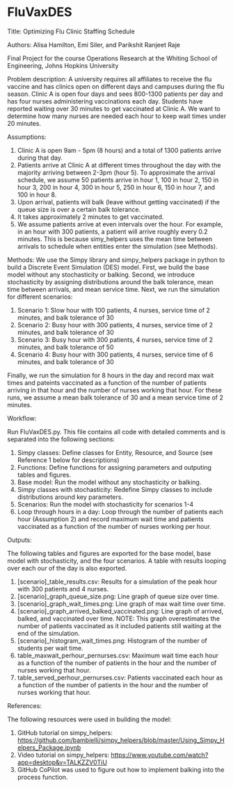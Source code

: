 # FluVaxDES
Title: Optimizing Flu Clinic Staffing Schedule

Authors: Alisa Hamilton, Emi Siler, and Parikshit Ranjeet Raje 

Final Project for the course Operations Research at the Whiting School of Engineering, Johns Hopkins University

Problem description: A university requires all affiliates to receive the flu vaccine and has clinics open on different days and campuses during the flu season. Clinic A is open four days and sees 800-1300 patients per day and has four nurses administering vaccinations each day. Students have reported waiting over 30 minutes to get vaccinated at Clinic A. We want to determine how many nurses are needed each hour to keep wait times under 20 minutes.

Assumptions:

1. Clinic A is open 9am - 5pm (8 hours) and a total of 1300 patients arrive during that day.
2. Patients arrive at Clinic A at different times throughout the day with the majority arriving between 2-3pm (hour 5). To approximate the arrival schedule, we assume 50 patients arrive in hour 1, 100 in hour 2, 150 in hour 3, 200 in hour 4, 300 in hour 5, 250 in hour 6, 150 in hour 7, and 100 in hour 8.
3. Upon arrival, patients will balk (leave without getting vaccinated) if the queue size is over a certain balk tolerance.
4. It takes approximately 2 minutes to get vaccinated.
5. We assume patients arrive at even intervals over the hour. For example, in an hour with 300 patients, a patient will arrive roughly every 0.2 minutes. This is because simy_helpers uses the mean time between arrivals to schedule when entities enter the simulation (see Methods).

Methods: We use the Simpy library and simpy_helpers package in python to build a Discrete Event Simulation (DES) model. First, we build the base model without any stochasticity or balking. Second, we introduce stochasticity by assigning distributions around the balk tolerance, mean time between arrivals, and mean service time. Next, we run the simulation for different scenarios:
1. Scenario 1: Slow hour with 100 patients, 4 nurses, service time of 2 minutes, and balk tolerance of 30
2. Scenario 2: Busy hour with 300 patients, 4 nurses, service time of 2 minutes, and balk tolerance of 30
3. Scenario 3: Busy hour with 300 patients, 4 nurses, service time of 2 minutes, and balk tolerance of 50
4. Scenario 4: Busy hour with 300 patients, 4 nurses, service time of 6 minutes, and balk tolerance of 30

Finally, we run the simulation for 8 hours in the day and record max wait times and pateints vaccinated as a function of the number of patients arriving in that hour and the number of nurses working that hour. For these runs, we assume a mean balk tolerance of 30 and a mean service time of 2 minutes.

Workflow:

Run FluVaxDES.py. This file contains all code with detailed comments and is separated into the following sections: 
1. Simpy classes: Define classes for Entity, Resource, and Source (see Reference 1 below for descriptions)
2. Functions: Define functions for assigning parameters and outputing tables and figures.
3. Base model: Run the model without any stochasticity or balking.
4. Simpy classes with stochasticity: Redefine Simpy classes to include distributions around key parameters.
5. Scenarios: Run the model with stochasticity for scenarios 1-4
6. Loop through hours in a day: Loop through the number of patients each hour (Assumption 2) and record maximum wait time and patients vaccinated as a function of the number of nurses working per hour. 

Outputs:

The following tables and figures are exported for the base model, base model with stochasticity, and the four scenarios. A table with results looping over each our of the day is also exported.
1. [scenario]_table_results.csv: Results for a simulation of the peak hour with 300 patients and 4 nurses.
2. [scenario]_graph_queue_size.png: Line graph of queue size over time.
3. [scenario]_graph_wait_times.png: Line graph of max wait time over time.
4. [scenario]_graph_arrived_balked_vaccinated.png: Line graph of arrived, balked, and vaccinated over time. NOTE: This graph overestimates the number of patients vaccinated as it included patients still waiting at the end of the simulation.
5. [scenario]_histogram_wait_times.png: Histogram of the number of students per wait time.
6. table_maxwait_perhour_pernurses.csv: Maximum wait time each hour as a function of the number of patients in the hour and the number of nurses working that hour.
7. table_served_perhour_pernurses.csv: Patients vaccinated each hour as a function of the number of patients in the hour and the number of nurses working that hour.

References:

The following resources were used in building the model:
1. GitHub tutorial on simpy_helpers: https://github.com/bambielli/simpy_helpers/blob/master/Using_Simpy_Helpers_Package.ipynb
2. Video tutorial on simpy_helpers: https://www.youtube.com/watch?app=desktop&v=TALKZZV0TiU
3. GitHub CoPilot was used to figure out how to implement balking into the process function.


